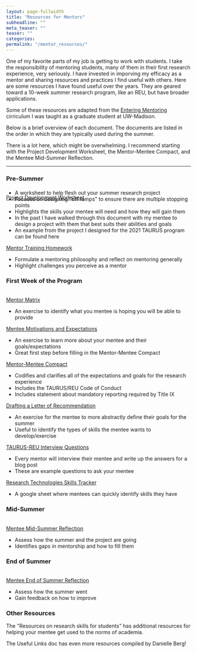 ```yaml
---
layout: page-fullwidth
title: "Resources for Mentors"
subheadline: ""
meta_teaser: ""
teaser: ""
categories:
permalink: "/mentor_resources/"
---
```


One of my favorite parts of my job is getting to work with students. I take the responsibility of mentoring students, many of them in their first research experience, very seriously. I have invested in imporving my efficacy as a mentor and sharing resources and practices I find useful with others. Here are some resources I have found useful over the years. They are geared toward a 10-week summer research program, like an REU, but have broader applications. 

Some of these resources are adapted from the <a href='https://cimerproject.org/entering-mentoring/'>Entering Mentoring</a> cirriculum I was taught as a graduate student at UW-Madison. 

Below is a brief overview of each document. The documents are listed in the order in which they are typically used during the summer. 

There is a lot here, which might be overwhelming. I recommend starting with the Project Development Worksheet, the Mentor-Mentee Compact, and the Mentee Mid-Summer Reflection.

<hr>

### Pre-Summer
<br>
<a href='' target='blank'>Project Development Worksheet</a>
<UL style="margin-top:-30px;">
<LI>A worksheet to help flesh out your summer research project</LI>
<LI>Focuses on designing "off ramps" to ensure there are multiple stopping points</LI>
<LI>Highlights the skills your mentee will need and how they will gain them </LI>
<LI>In the past I have walked through this document with my mentee to design a project with them that best suits their abilities and goals</LI>
<LI>An example from the project I designed for the 2021 TAURUS program can be found here</LI>
</UL>

<a href='' target='blank'>Mentor Training Homework</a>
<UL>
<LI>Formulate a mentoring philosophy and reflect on mentoring generally </LI>
<LI>Highlight challenges you perceive as a mentor</LI>
</UL>

### First Week of the Program
<br>
<a href='/local_files/MentoringMatrix.docx' target='blank'>Mentor Matrix</a>
<UL>
<LI>An exercise to identify what you mentee is hoping you will be able to provide</LI>
</UL>

<a href='' target='blank'>Mentee Motivations and Expectations</a>
<UL>
<LI>An exercise to learn more about your mentee and their goals/expectations</LI>
<LI>Great first step before filling in the Mentor-Mentee Compact</LI>
</UL>

<a href='' target='blank'>Mentor-Mentee Compact</a>
<UL>
<LI>Codifies and clarifies all of the expectations and goals for the research experience</LI>
<LI>Includes the TAURUS/REU Code of Conduct</LI>
<LI>Includes statement about mandatory reporting required by Title IX	</LI>
</UL>

<a href='' target='blank'>Drafting a Letter of Recommendation</a>
<UL>
<LI>An exercise for the mentee to more abstractly define their goals for the summer</LI>
<LI>Useful to identify the types of skills the mentee wants to develop/exercise</LI>
</UL>

<a href='' target='blank'>TAURUS-REU Interview Questions</a>
<UL>
<LI>Every mentor will interview their mentee and write up the answers for a blog post</LI>
<LI>These are example questions to ask your mentee</LI>
</UL>

<a href='' target='blank'>Research Technologies Skills Tracker</a>
<UL>
<LI>A google sheet where  mentees can quickly identify skills they have</LI>
</UL>

### Mid-Summer
<br>
<a href='' target='blank'>Mentee Mid-Summer Reflection</a>
<UL>
<LI>Assess how the summer and the project are going</LI>
<LI>Identifies gaps in mentorship and how to fill them</LI>
</UL>

### End of Summer
<br>
<a href='' target='blank'>Mentee End of Summer Reflection</a>
<UL>
<LI>Assess how the summer went</LI>
<LI>Gain feedback on how to improve</LI>
</UL>

### Other Resources

The "Resources on research skills for students" has additional resources for helping your mentee get used to the norms of academia. 

The Useful Links doc has even more resources compiled by Danielle Berg! 